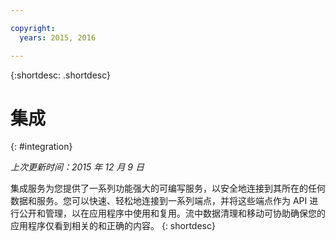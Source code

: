 ```yaml
---

copyright:
  years: 2015, 2016

---
```


{:shortdesc: .shortdesc} 

# 集成
{: #integration}

*上次更新时间：2015 年 12 月 9 日*

集成服务为您提供了一系列功能强大的可编写服务，以安全地连接到其所在的任何数据和服务。您可以快速、轻松地连接到一系列端点，并将这些端点作为 API 进行公开和管理，以在应用程序中使用和复用。流中数据清理和移动可协助确保您的应用程序仅看到相关的和正确的内容。
{: shortdesc}



